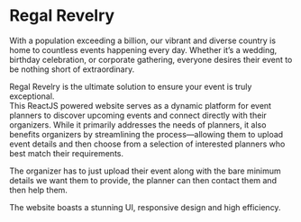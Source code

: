 # Regal Revelry

With a population exceeding a billion, our vibrant and diverse country is home to countless events happening every day. Whether it’s a wedding, birthday celebration, or corporate gathering, everyone desires their event to be nothing short of extraordinary.

Regal Revelry is the ultimate solution to ensure your event is truly exceptional.  
This ReactJS powered website serves as a dynamic platform for event planners to discover upcoming events and connect directly with their organizers. While it primarily addresses the needs of planners, it also benefits organizers by streamlining the process—allowing them to upload event details and then choose from a selection of interested planners who best match their requirements.

The organizer has to just  upload their event along with the bare minimum details we want them to provide, the planner can then contact them and then help them.

The website boasts a stunning UI, responsive design and high efficiency.
